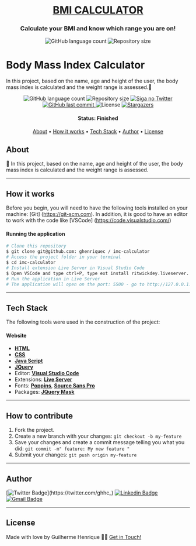 <h1 align="center">
    <a href="https://ghenriquec.github.io/imc-calculator/"> BMI CALCULATOR </a>
</h1>

<h3 align="center">
    Calculate your BMI and know which range you are on!
</h3>

<p align="center">
  <img alt="GitHub language count" src="https://img.shields.io/github/languages/count/ghenriquec/imc-calculator?color=%2304D361">

  <img alt="Repository size" src="https://img.shields.io/github/repo-size/ghenriquec/imc-calculator">

# Body Mass Index Calculator
In this project, based on the name, age and height of the user, the body mass index is calculated and the weight range is assessed.💚

<p align="center">
  <img alt="GitHub language count" src="https://img.shields.io/github/languages/count/ghenriquec/imc-calculator?color=%2304D361">

  <img alt="Repository size" src="https://img.shields.io/github/repo-size/ghenriquec/imc-calculator">

  <a href="https://www.twitter.com/ghhc_/">
    <img alt="Siga no Twitter" src="https://img.shields.io/twitter/url?url=https%3A%2F%2Fgithub.com%2Fghenriquec%2Fimc-calculator">
  </a>
  
  <a href="https://github.com/ghenriquec/imc-calculator/commits/master">
    <img alt="GitHub last commit" src="https://img.shields.io/github/last-commit/ghenriquec/imc-calculator">
  </a>
    
   <img alt="License" src="https://img.shields.io/badge/license-MIT-brightgreen">
   <a href="https://github.com/ghenriquec/imc-calculator/stargazers">
    <img alt="Stargazers" src="https://img.shields.io/github/stars/ghenriquec/imc-calculator?style=social">
  </a>
</p>


<h4 align="center"> 
	 Status: Finished
</h4>

<p align="center">
 <a href="#about">About</a> •
 <a href="#how-it-works">How it works</a> • 
 <a href="#tech-stack">Tech Stack</a> • 
 <a href="#author">Author</a> • 
 <a href="#user-content-license">License</a>

</p>


## About

💚 In this project, based on the name, age and height of the user, the body mass index is calculated and the weight range is assessed.

---

## How it works

Before you begin, you will need to have the following tools installed on your machine:
[Git] (https://git-scm.com).
In addition, it is good to have an editor to work with the code like [VSCode] (https://code.visualstudio.com/)


#### Running the application

```bash
# Clone this repository
$ git clone git@github.com: ghenriquec / imc-calculator
# Access the project folder in your terminal
$ cd imc-calculator
# Install extension Live Server in Visual Studio Code
$ Open VSCode and type ctrl+P, type ext install ritwickdey.liveserver.
# Run the application in Live Server
# The application will open on the port: 5500 - go to http://127.0.0.1:5500
```
---
## Tech Stack

The following tools were used in the construction of the project:

#### **Website** 

-   **[HTML](https://devdocs.io/html/)**
-   **[CSS](https://devdocs.io/css/)**
-   **[Java Script](https://devdocs.io/javascript/)**
-   **[JQuery](https://devdocs.io/jquery/)**
-   Editor:  **[Visual Studio Code](https://code.visualstudio.com/)** 
-   Extensions:  **[Live Server](https://marketplace.visualstudio.com/items?itemName=ritwickdey.LiveServere)**
-   Fonts:  **[Poppins](https://fonts.google.com/specimen/Poppins)**,  **[Source Sans Pro](https://fonts.google.com/specimen/Source+Sans+Pro)**
-   Packages: **[JQuery Mask](https://cdnjs.com/libraries/jquery.mask/1.11.2)**


---

## How to contribute

1. Fork the project.
2. Create a new branch with your changes: `git checkout -b my-feature`
3. Save your changes and create a commit message telling you what you did: `git commit -m" feature: My new feature "`
4. Submit your changes: `git push origin my-feature`
---

## Author

[![Twitter Badge](https://img.shields.io/badge/-@ghhc_-1ca0f1?style=flat-square&labelColor=1ca0f1&logo=twitter&logoColor=white&link=https://twitter.com/ghhc_)](https://twitter.com/ghhc_) [![Linkedin Badge](https://img.shields.io/badge/-Guilherme-blue?style=flat-square&logo=Linkedin&logoColor=white&link=https://https://www.linkedin.com/in/ghenriquec/)](https://www.linkedin.com/in/ghenriquec/) 
[![Gmail Badge](https://img.shields.io/badge/-guiihenriquecs@gmail.com-c14438?style=flat-square&logo=Gmail&logoColor=white&link=mailto:guiihenriquecs@gmail.com)](mailto:guiihenriquecs@gmail.com)

---

## License

Made with love by Guilherme Henrique 👋🏽 [Get in Touch!](https://www.linkedin.com/in/ghenriquec/)
</p>


